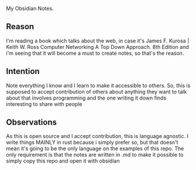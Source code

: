 My Obsidian Notes.
## Reason
I'm reading a book which talks about the web, in case it's James F. Kurosa | Keith W. Ross Computer Networking A Top Down Approach. 8th Edition and i'm seeing that it will become a must to create notes, so that's the reason.
## Intention
Note everything I know and I learn to make it accessible to others. So, this is supposed to accept contribution of others about anything they want to talk about that involves programming and the one writing it down finds interesting to share with people

## Observations
As this is open source and I accept contribution, this is language agnostic. I write things MAINLY in rust because i simply prefer so, but that doesn't mean it's going to be the only language on the examples of this repo.
The only requirement is that the notes are written in .md to make it possible to simply copy this repo and open it with obsidian

